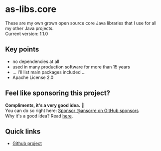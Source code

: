 # as-libs.core

These are my own grown open source core Java libraries that I use for all my other Java projects.  
Current version: 1.1.0

## Key points

 * no dependencies at all 
 * used in many production software for more than 15 years
 * ... I'll list main packages included ...  
 * Apache License 2.0
 
## Feel like sponsoring this project?  
**Compliments, it's a very good idea. 🤗**    
You can do so right here: [Sponsor @ansorre on GitHub sponsors](https://github.com/sponsors/ansorre)  
Why it's a good idea? Read [here](https://ansorre.github.io/sponsor/).    

## Quick links

 * [Github project](https://github.com/ansorre/as-libs.core)
